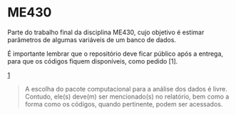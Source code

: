 # ME430
Parte do trabalho final da disciplina ME430, cujo objetivo é estimar parâmetros de algumas variáveis de um banco de dados.

É importante lembrar que o repositório deve ficar público após a entrega, para que os códigos fiquem disponíveis, como pedido [1].

[1](https://www.ime.unicamp.br/~cnaber/Normas%20para%20Trabalho_ME_430_2S_2018.pdf)
> A escolha do pacote computacional para a análise dos dados é livre. Contudo, ele(s)
> deve(m) ser mencionado(s) no relatório, bem como a forma como os códigos, quando
> pertinente, podem ser acessados. 